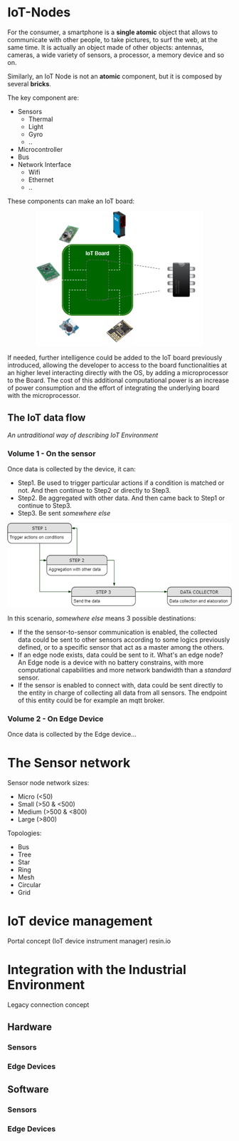 # IoT-Nodes

For the consumer, a smartphone is a **single atomic** object that allows to communicate with other people, to take pictures, to surf the web, at the same time. It is actually an object made of other objects: antennas, cameras, a wide variety of sensors, a processor, a memory device and so on.

Similarly, an IoT Node is not an **atomic** component, but it is composed by several **bricks**.

The key component are:
- Sensors
  - Thermal
  - Light
  - Gyro
  - ..
- Microcontroller
- Bus
- Network Interface
  - Wifi
  - Ethernet
  - ..
  
These components can make an IoT board:

<div style="text-align:center"><img src ="https://raw.githubusercontent.com/FabioPerrone/IoT-Nodes/master/iotboard.png" /></div>

If needed, further intelligence could be added to the IoT board previously introduced, allowing the developer to access to the board functionalities at an higher level interacting directly with the OS, by adding a microprocessor to the Board. The cost of this additional computational power is an increase of power consumption and the effort of integrating the underlying board with the microprocessor.

## The IoT data flow

*An untraditional way of describing IoT Environment*

### Volume 1 - On the sensor
Once data is collected by the device, it can:
- Step1. Be used to trigger particular actions if a condition is matched or not. And then continue to Step2 or directly to Step3.
- Step2. Be aggregated with other data. And then came back to Step1 or continue to Step3.
- Step3. Be sent *somewhere else* 

<div style="text-align:center"><img src ="https://raw.githubusercontent.com/FabioPerrone/IoT-Nodes/master/iotnodesteps.png" /></div>
  
In this scenario, *somewhere else* means 3 possible destinations:
  - If the the sensor-to-sensor communication is enabled, the collected data could be sent to other sensors according to some logics previously defined, or to a specific sensor that act as a master among the others.
  - If an edge node exists, data could be sent to it. What's an edge node? An Edge node is a device with no battery constrains, with more computational capabilities and more network bandwidth than a *standard* sensor.
  - If the sensor is enabled to connect with, data could be sent directly to the entity in charge of collecting all data from all sensors. The endpoint of this entity could be for example an mqtt broker.
  
### Volume 2 - On Edge Device

Once data is collected by the Edge device...


# The Sensor network

Sensor node network sizes:
  - Micro     (<50)
  - Small     (>50 & <500)
  - Medium    (>500 & <800)  
  - Large     (>800)  

Topologies:
  - Bus
  - Tree
  - Star
  - Ring
  - Mesh
  - Circular
  - Grid

# IoT device management

Portal concept (IoT device instrument manager) resin.io  


# Integration with the Industrial Environment

Legacy connection concept  


## Hardware
  ### Sensors
  
  ### Edge Devices
  
## Software
  ### Sensors
  
  ### Edge Devices

